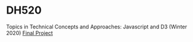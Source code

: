 # DH520 
Topics in Technical Concepts and Approaches: Javascript and D3 
(Winter 2020)
[Final Project](http://hucodev.srv.ualberta.ca/aazarpan/project.html)
